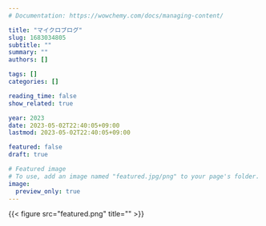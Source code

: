 ```yaml
---
# Documentation: https://wowchemy.com/docs/managing-content/

title: "マイクロブログ"
slug: 1683034805
subtitle: ""
summary: ""
authors: []

tags: []
categories: []

reading_time: false
show_related: true

year: 2023
date: 2023-05-02T22:40:05+09:00
lastmod: 2023-05-02T22:40:05+09:00

featured: false
draft: true

# Featured image
# To use, add an image named "featured.jpg/png" to your page's folder.
image:
  preview_only: true
---
```


{{< figure src="featured.png" title="" >}}
